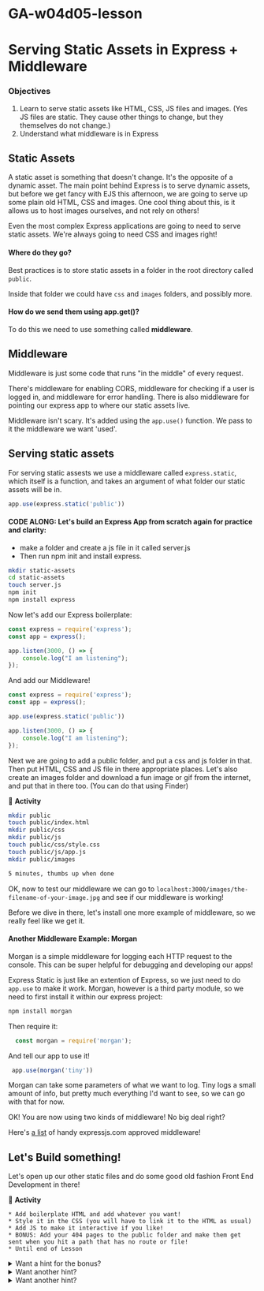 # GA-w04d05-lesson

# Serving Static Assets in Express + Middleware

### Objectives
1. Learn to serve static assets like HTML, CSS, JS files and images. (Yes JS files are static. They cause other things to change, but they themselves do not change.)
1. Understand what middleware is in Express

## Static Assets

A static asset is something that doesn't change. It's the opposite of a dynamic asset. The main point behind Express is to serve dynamic assets, but before we get fancy with EJS this afternoon, we are going to serve up some plain old HTML, CSS and images. One cool thing about this, is it allows us to host images ourselves, and not rely on others!

Even the most complex Express applications are going to need to serve static assets. We're always going to need CSS and images right! 

#### Where do they go?

Best practices is to store static assets in a folder in the root directory called `public`. 

Inside that folder we could have `css` and `images` folders, and possibly more. 

#### How do we send them using app.get()?

To do this we need to use something called **middleware**. 

## Middleware

Middleware is just some code that runs "in the middle" of every request. 

There's middleware for enabling CORS, middleware for checking if a user is logged in, and middleware for error handling. There is also middleware for pointing our express app to where our static assets live. 

Middleware isn't scary. It's added using the `app.use()` function. We pass to it the middleware we want 'used'. 

## Serving static assets

For serving static assests we use a middleware called `express.static`, which itself is a function, and takes an argument of what folder our static assets will be in. 

```js
app.use(express.static('public'))
```

#### CODE ALONG: Let's build an Express App from scratch again for practice and clarity: 

- make a folder and create a js file in it called server.js
- Then run npm init and install express.

```bash
mkdir static-assets
cd static-assets
touch server.js
npm init
npm install express
```

Now let's add our Express boilerplate: 

```js
const express = require('express'); 
const app = express();

app.listen(3000, () => {
    console.log("I am listening");
});
```

And add our Middleware!

```js
const express = require('express'); 
const app = express();

app.use(express.static('public'))

app.listen(3000, () => {
    console.log("I am listening");
});
```

Next we are going to add a public folder, and put a css and js folder in that. Then put HTML, CSS and JS file in there appropriate places. Let's also create an images folder and download a fun image or gif from the internet, and put that in there too. (You can do that using Finder)

&#x1F535; **Activity**

```bash
mkdir public
touch public/index.html
mkdir public/css
mkdir public/js
touch public/css/style.css
touch public/js/app.js
mkdir public/images

5 minutes, thumbs up when done
```

OK, now to test our middleware we can go to `localhost:3000/images/the-filename-of-your-image.jpg` and see if our middleware is working! 

Before we dive in there, let's install one more example of middleware, so we really feel like we get it. 

#### Another Middleware Example: Morgan

Morgan is a simple middleware for logging each HTTP request to the console. This can be super helpful for debugging and developing our apps! 

Express Static is just like an extention of Express, so we just need to do `app.use` to make it work. Morgan, however is a third party module, so we need to first install it within our express project:

```bash
npm install morgan
```

Then require it:

```js
  const morgan = require('morgan');
```

And tell our app to use it!

```js
 app.use(morgan('tiny'))
```

Morgan can take some parameters of what we want to log. Tiny logs a small amount of info, but pretty much everything I'd want to see, so we can go with that for now. 

OK! You are now using two kinds of middleware! No big deal right?

Here's [a list](https://expressjs.com/en/resources/middleware.html) of handy expressjs.com approved middleware!

## Let's Build something! 
Let's open up our other static files and do some good old fashion Front End Development in there! 

&#x1F535; **Activity**
```
* Add boilerplate HTML and add whatever you want!
* Style it in the CSS (you will have to link it to the HTML as usual)
* Add JS to make it interactive if you like! 
* BONUS: Add your 404 pages to the public folder and make them get sent when you hit a path that has no route or file! 
* Until end of Lesson 
```

<details>
<summary>Want a hint for the bonus? </summary>
<br>
    <code>app.get('*', ...</code> is a catch all for ALL paths.
</details>
  
<details>
<summary>Want another hint? </summary>
<br>
Here's how you can add a 404 status to the response, and send a file from your public folder that isn't specifically asked for: 
<code>
  res.status(404).sendFile('error.html', {root: 'public'});
</code>
</details>

<details>
<summary>Want another hint? </summary>
<br>
You are going to need to put that "catch all" route at the bottom! Express checks for routes that match from top to bottom. 
</details>
